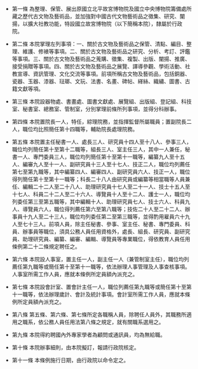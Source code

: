 * 第一條 為整理、保管、展出原國立北平故宮博物院及國立中央博物院籌備處所藏之歷代古文物及藝術品，並加強對中國古代文物藝術品之徵集、研究、闡揚，以擴大社教功能，特設國立故宮博物院（以下簡稱本院），隸屬於行政院。

* 第二條 本院掌理左列事項：一、關於古文物及藝術品之保管、清點、編目、整理、維護、修裱等事項。二、關於古文物及藝術品之研究、分析、考訂、評鑑等事項。三、關於古文物及藝術品之蒐購、徵集、複製、出版、闡揚、推廣、接受捐贈等事項。四、關於古文物及藝術品之展覽、譯導參觀、學術活動、社教宣導、資訊管理、文化交流等事項。前項所稱古文物及藝術品，包括銅器、瓷器、玉器、漆器、琺瑯、文玩、法書、名畫、碑帖、緙絲、織繡、圖書、古籍文獻等項。

* 第三條 本院設器物處、書畫處、圖書文獻處、展覽組、出版組、登記組、科技室、秘書室、總務室、管制室，分別掌理前條所列事項，並得分科辦事。

* 第四條 本院置院長一人，特任，綜理院務，並指揮監督所屬職員；置副院長二人，職位均比照簡任第十四職等，輔助院長處理院務。

* 第五條 本院置主任秘書一人、處長三人、研究員十四人至十八人、參事三人，職位均列簡任第十至第十二職等，組長三人、室主任三人，其中一人兼任，秘書一人、專門委員三人，職位均列簡任第十至第十一職等，編纂九人至十五人、編審九人至十一人、副研究員十三人至十七人、技正二人，職位均列薦任第七至第九職等，其中編纂四人、編審四人、副研究員六人、技正一人，職位得列簡任第十至第十一職等；科長二十八人由研究員或編纂等相當職等人員兼任、編輯二十二人至二十八人、助理研究員十七人至二十一人、技士十五人至十七人、科員二十二人至二十六人、導覽員十人至十二人、護士一人，職位均列委任第三至第五職等，其中編輯十人、助理研究員七人、技士六人、科員九人、導覽員六人，職位得列薦任第六至第八職等；技佐二十人至二十二人、辦事員十九人至二十三人，職位均列委任第二至第三職等，並得酌用雇員六十九人至七十三人。前項人員，除主任秘書、參事、室主任、秘書、專門委員、科員、辦事員等職位，須具公務人員任用資格外，處長、組長、研究員、副研究員、助理研究員、編纂、編審、編輯、導覽員等專業職位，得依教育人員任用條例第二十二條規定聘任之。

* 第六條 本院設人事室，置主任一人，副主任一人（兼管制室主任），職位均列薦任第九職等或簡任第十至第十一職等，依法辦理人事管理及人事查核事項。人事室所需工作人員，應就本條例所定員額內派充之。

* 第七條 本院設會計室、置會計主任一人，職位列薦任第九職等或簡任第十至第十一職等，依法辦理歲計、會計及統計事項。會計室所需工作人員，應就本條例所定員額內派充之。

* 第八條 第五條、第六條、第七條所定各職稱人員，除聘任人員外，其職務所適用之職系，依公務人員任用法第八條之規定，就有關職系選用之。

* 第九條 本院得約聘國內外專家學者為顧問或通訊員，均為無給職。

* 第十條 本院辦事細則，由本院擬訂，報請行政院核定。

* 第十一條 本條例施行日期，由行政院以命令定之。

